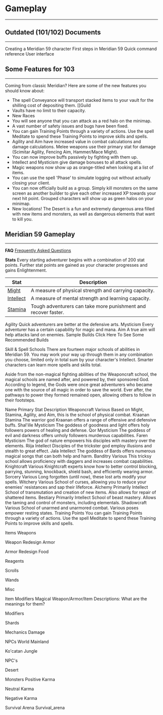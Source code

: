 # Gameplay

___

## Outdated (101/102) Documents

___

Creating a Meridian 59 character
First steps in Meridian 59
Quick command reference
User interface

## Some Features for 103

___

Coming from classic Meridian? Here are some of the new features you should know about:

- The spell Conveyance will transport stacked items to your vault for the shilling cost of depositing them. [[Guild
- Vaults have no limit to their capacity.
- New Races
- You will see anyone that you can attack as a red halo on the minimap.
- A vast number of safety issues and bugs have been fixed.
- You can gain Training Points through a variety of actions. Use the spell Meditate to spend these Training Points to improve skills and spells.
- Agility and Aim have increased value in combat calculations and damage calculations. Melee weapons use their primary stat for damage (Scimitar Agility, Fencing Aim, Hammer/Mace Might).
- You can now improve buffs passively by fighting with them up.
- Intellect and Mysticism give damage bonuses to all attack spells.
- Magic weapons now show up as orange-titled when looking at a list of items.
- You can use the spell 'Phase' to simulate logging out without actually closing your client.
- You can now officially build as a group. Simply kill monsters on the same screen as another builder to give each other increased XP towards your next hit point. Grouped characters will show up as green halos on your minimap.
- New locations! The Desert is a fun and extremely dangerous area filled with new items and monsters, as well as dangerous elements that want to kill you.

## Meridian 59 Gameplay

___

**FAQ**
[Frequently Asked Questions](#)

**Stats**
Every starting adventurer begins with a combination of 200 stat points. Further stat points are gained as your character progresses and gains Enlightenment.

| Stat	| Description |
| --- | --- |
| [Might](#) | A measure of physical strength and carrying capacity. |
| [Intellect](#) | A measure of mental strength and learning capacity. |
| [Stamina](#) | Tough adventurers can take more punishment and recover faster. |
Agility	Quick adventurers are better at the defensive arts.
Mysticism	Every adventurer has a certain capability for magic and mana.
Aim	A true aim will help attacks land on enemies.
Sample Builds
Click Here To See Some Recommended Builds

Skill & Spell Schools
There are fourteen major schools of abilities in Meridian 59. You may work your way up through them in any combination you choose, limited only in total sum by your character's Intellect. Smarter characters can learn more spells and skills total.

Aside from the non-magical fighting abilities of the Weaponcraft school, the magical schools are named after, and powered by, their sponsored God. According to legend, the Gods were once great adventurers who became one with the source of all magic in order to save the world. Ever after, the pathways to power they formed remained open, allowing others to follow in their footsteps.


Name	Primary Stat	Description
Weaponcraft	Various	Based on Might, Stamina, Agility, and Aim, this is the school of physical combat.
Kraanan	Stamina	The warrior god Kraanan offers a range of offensive and defensive buffs.
Shal'ille	Mysticism	The goddess of goodness and light offers holy followers powers of healing and defense.
Qor	Mysticism	The goddess of evil and darkness offers unholy followers murderous capabilities.
Faren	Mysticism	The god of nature empowers his disciples with mastery over the elements.
Riija	Intellect	Disciples of the trickster god employ illusions and stealth to great effect.
Jala	Intellect	The goddess of Bards offers numerous magical songs that can both help and harm.
Banditry	Various	This tricksy school allows proficiency with daggers and increases combat capabilities.
Knightcraft	Various	Knightcraft experts know how to better control blocking, parrying, stunning, knockback, shield bash, and efficiently wearing armor.
Sorcery	Various	Long forgotten (until now), these lost arts modify your spells.
Witchery	Various	School of curses, allowing you to reduce your enemies' resistances and sap their lifeforce.
Alchemy	Primarily Intellect	School of transmutation and creation of new items. Also allows for repair of shattered items.
Bestiary	Primarily Intellect	School of beast mastery. Allows the taming and control of monsters, including elementals.
Shadowcraft	Various	School of unarmed and unarmored combat. Various poses empower resting states.
Training Points
You can gain Training Points through a variety of actions. Use the spell Meditate to spend these Training Points to improve skills and spells.

Items
Weapons

Weapon Redesign
Armor

Armor Redesign
Food

Reagents

Scrolls

Wands

Misc

Item Modifiers
Magical Weapon/Armor/Item Descriptions: What are the meanings for them?

Modifiers

Shards

Mechanics
Damage

NPCs
World
Mainland

Ko'catan Jungle

NPC's

Desert

Monsters
Positive Karma

Neutral Karma

Negative Karma


Survival Arena
Survival_arena
